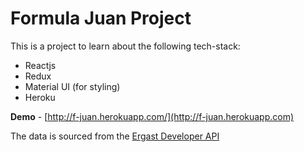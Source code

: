 # Formula Juan Project

This is a project to learn about the following tech-stack:

  * Reactjs
  * Redux 
  * Material UI (for styling)
  * Heroku

**Demo** - [http://f-juan.herokuapp.com/](http://f-juan.herokuapp.com)

The data is sourced from the [Ergast Developer API](http://ergast.com/mrd/)

